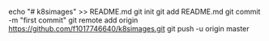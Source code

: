 echo "# k8simages" >> README.md
git init
git add README.md
git commit -m "first commit"
git remote add origin https://github.com/f1017746640/k8simages.git
git push -u origin master
